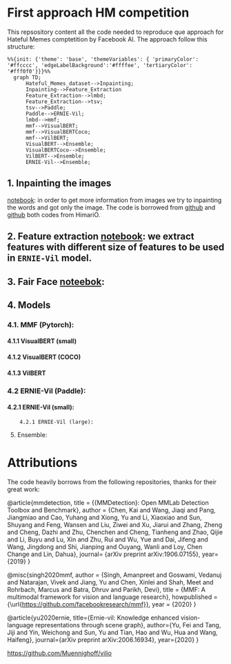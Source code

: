 # First approach HM competition

This repsository content all the code needed to reproduce que approach for Hateful Memes comptetition by Facebook AI. The approach follow this structure:




```mermaid
%%{init: {'theme': 'base', 'themeVariables': { 'primaryColor': '#ffcccc', 'edgeLabelBackground':'#ffffee', 'tertiaryColor': '#fff0f0'}}}%%
  graph TD;
      Hateful_Memes_dataset-->Inpainting;
      Inpainting-->Feature_Extraction
      Feature_Extraction-->lmbd;
      Feature_Extraction-->tsv;
      tsv-->Paddle;
      Paddle-->ERNIE-Vil;
      lmbd-->mmf;
      mmf-->VisualBERT;
	  mmf-->VisualBERTCoco;
      mmf-->VilBERT;
      VisualBERT-->Ensemble;
      VisualBERTCoco-->Ensemble;
      VilBERT-->Ensemble;
      ERNIE-Vil-->Ensemble;
```


## 1. Inpainting the images

[notebook](https://colab.research.google.com/drive/1XBiNhKOV4uv532swUWaXcT_VatU7qGl2#scrollTo=JOlHTcZBv-2B): in order to get more information from images we try to inpainting the words and got only the image. The code is borrowed from [github](https://github.com/HimariO/mmdetection-meme.git) and [github](https://github.com/HimariO/HatefulMemesChallenge.git) both codes from HimariO.

## 2. Feature extraction [notebook](https://colab.research.google.com/drive/1IJt5ViL6tG205209EyGwGp435rIH_tzW): we extract features with different size of features to be used in `ERNIE-Vil` model.

## 3. Fair Face [noteebok](none):

## 4. Models
### 4.1. MMF (Pytorch):
#### 4.1.1 VisualBERT (small)
#### 4.1.2 VisualBERT (COCO)
#### 4.1.3 VilBERT


### 4.2 ERNIE-Vil (Paddle):
#### 4.2.1 ERNIE-Vil (small):
		4.2.1 ERNIE-Vil (large):

5. Ensemble:





# Attributions

The code heavily borrows from the following repositories, thanks for their great work:


@article{mmdetection,
  title   = {{MMDetection}: Open MMLab Detection Toolbox and Benchmark},
  author  = {Chen, Kai and Wang, Jiaqi and Pang, Jiangmiao and Cao, Yuhang and
             Xiong, Yu and Li, Xiaoxiao and Sun, Shuyang and Feng, Wansen and
             Liu, Ziwei and Xu, Jiarui and Zhang, Zheng and Cheng, Dazhi and
             Zhu, Chenchen and Cheng, Tianheng and Zhao, Qijie and Li, Buyu and
             Lu, Xin and Zhu, Rui and Wu, Yue and Dai, Jifeng and Wang, Jingdong
             and Shi, Jianping and Ouyang, Wanli and Loy, Chen Change and Lin, Dahua},
  journal= {arXiv preprint arXiv:1906.07155},
  year={2019}
}

@misc{singh2020mmf,
  author =       {Singh, Amanpreet and Goswami, Vedanuj and Natarajan, Vivek and Jiang, Yu and Chen, Xinlei and Shah, Meet and
                 Rohrbach, Marcus and Batra, Dhruv and Parikh, Devi},
  title =        {MMF: A multimodal framework for vision and language research},
  howpublished = {\url{https://github.com/facebookresearch/mmf}},
  year =         {2020}
}


@article{yu2020ernie,
  title={Ernie-vil: Knowledge enhanced vision-language representations through scene graph},
  author={Yu, Fei and Tang, Jiji and Yin, Weichong and Sun, Yu and Tian, Hao and Wu, Hua and Wang, Haifeng},
  journal={arXiv preprint arXiv:2006.16934},
  year={2020}
}

https://github.com/Muennighoff/vilio
